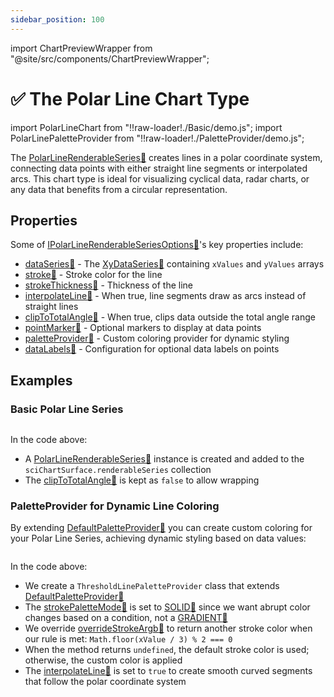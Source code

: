 ```yaml
---
sidebar_position: 100
---
```


import ChartPreviewWrapper from "@site/src/components/ChartPreviewWrapper";

# ✅ The Polar Line Chart Type

import PolarLineChart from "!!raw-loader!./Basic/demo.js";
import PolarLinePaletteProvider from "!!raw-loader!./PaletteProvider/demo.js";

The [PolarLineRenderableSeries:blue_book:](https://www.scichart.com/documentation/js/v4/typedoc/classes/polarlinerenderableseries.html) creates lines in a polar coordinate system, connecting data points with either straight line segments or interpolated arcs. This chart type is ideal for visualizing cyclical data, radar charts, or any data that benefits from a circular representation.

<ChartFromSciChartDemo 
    src="http://stagingdemo2.scichart.com/demo/iframe/polar-line-chart"
    title="Polar Line Series Chart"
/>

## Properties

Some of [IPolarLineRenderableSeriesOptions:blue_book:](https://www.scichart.com/documentation/js/v4/typedoc/interfaces/ipolarlinerenderableseriesoptions.html)'s key properties include:

- [dataSeries:blue_book:](https://www.scichart.com/documentation/js/v4/typedoc/interfaces/ipolarlinerenderableseriesoptions.html#dataseries) - The [XyDataSeries:blue_book:](https://www.scichart.com/documentation/js/v4/typedoc/classes/xydataseries.html) containing `xValues` and `yValues` arrays
- [stroke:blue_book:](https://www.scichart.com/documentation/js/v4/typedoc/interfaces/ipolarlinerenderableseriesoptions.html#stroke) - Stroke color for the line
- [strokeThickness:blue_book:](https://www.scichart.com/documentation/js/v4/typedoc/interfaces/ipolarlinerenderableseriesoptions.html#strokethickness) - Thickness of the line
- [interpolateLine:blue_book:](https://www.scichart.com/documentation/js/v4/typedoc/interfaces/ipolarlinerenderableseriesoptions.html#interpolateline) - When true, line segments draw as arcs instead of straight lines
- [clipToTotalAngle:blue_book:](https://www.scichart.com/documentation/js/v4/typedoc/interfaces/ipolarlinerenderableseriesoptions.html#cliptototalangle) - When true, clips data outside the total angle range
- [pointMarker:blue_book:](https://www.scichart.com/documentation/js/v4/typedoc/interfaces/ipolarlinerenderableseriesoptions.html#pointmarker) - Optional markers to display at data points
- [paletteProvider:blue_book:](https://www.scichart.com/documentation/js/v4/typedoc/interfaces/ipolarlinerenderableseriesoptions.html#paletteprovider) - Custom coloring provider for dynamic styling
- [dataLabels:blue_book:](https://www.scichart.com/documentation/js/v4/typedoc/interfaces/ipolarlinerenderableseriesoptions.html#datalabels) - Configuration for optional data labels on points

## Examples

### Basic Polar Line Series

```ts showLineNumbers {35} file=./Basic/demo.ts start=region_A_start end=region_A_end
```
<ChartPreviewWrapper jsContent={PolarLineChart} />

In the code above:

- A [PolarLineRenderableSeries:blue_book:](https://www.scichart.com/documentation/js/v4/typedoc/classes/polarlinerenderableseries.html) instance is created and added to the `sciChartSurface.renderableSeries` collection
- The [clipToTotalAngle:blue_book:](https://www.scichart.com/documentation/js/v4/typedoc/classes/polarlinerenderableseries.html#cliptototalangle) is kept as `false` to allow wrapping

### PaletteProvider for Dynamic Line Coloring

By extending [DefaultPaletteProvider:blue_book:](https://www.scichart.com/documentation/js/v4/typedoc/classes/defaultpaletteprovider.html) you can create custom coloring for your Polar Line Series, achieving dynamic styling based on data values:

```ts showLineNumbers {38-54,64-67} file=./PaletteProvider/demo.ts start=region_A_start end=region_A_end
```
<ChartPreviewWrapper jsContent={PolarLinePaletteProvider} />

In the code above:
- We create a `ThresholdLinePaletteProvider` class that extends [DefaultPaletteProvider:blue_book:](https://www.scichart.com/documentation/js/v4/typedoc/classes/defaultpaletteprovider.html)
- The [strokePaletteMode:blue_book:](https://www.scichart.com/documentation/js/v4/typedoc/classes/defaultpaletteprovider.html#strokepalettemode) is set to [SOLID:blue_book:](https://www.scichart.com/documentation/js/v4/typedoc/enums/estrokepalettemode.html#solid) since we want abrupt color changes based on a condition, not a [GRADIENT:blue_book:](https://www.scichart.com/documentation/js/v4/typedoc/enums/estrokepalettemode.html#gradient)
- We override [overrideStrokeArgb:blue_book:](https://www.scichart.com/documentation/js/v4/typedoc/classes/defaultpaletteprovider.html#overridestrokeargb) to return another stroke color when our rule is met: `Math.floor(xValue / 3) % 2 === 0`
- When the method returns `undefined`, the default stroke color is used; otherwise, the custom color is applied
- The [interpolateLine:blue_book:](https://www.scichart.com/documentation/js/v4/typedoc/classes/polarlinerenderableseries.html#interpolateline) is set to `true` to create smooth curved segments that follow the polar coordinate system
